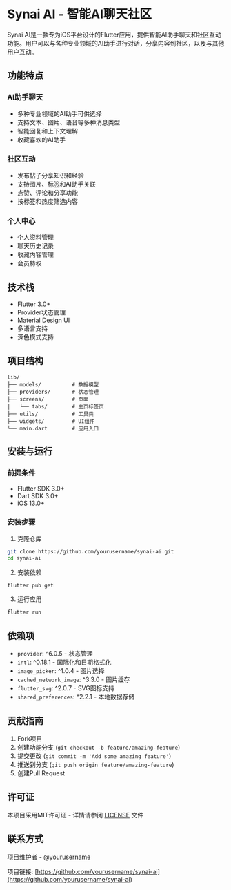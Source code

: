 # Synai AI - 智能AI聊天社区

Synai AI是一款专为iOS平台设计的Flutter应用，提供智能AI助手聊天和社区互动功能。用户可以与各种专业领域的AI助手进行对话，分享内容到社区，以及与其他用户互动。

## 功能特点

### AI助手聊天
- 多种专业领域的AI助手可供选择
- 支持文本、图片、语音等多种消息类型
- 智能回复和上下文理解
- 收藏喜欢的AI助手

### 社区互动
- 发布帖子分享知识和经验
- 支持图片、标签和AI助手关联
- 点赞、评论和分享功能
- 按标签和热度筛选内容

### 个人中心
- 个人资料管理
- 聊天历史记录
- 收藏内容管理
- 会员特权

## 技术栈

- Flutter 3.0+
- Provider状态管理
- Material Design UI
- 多语言支持
- 深色模式支持

## 项目结构

```
lib/
├── models/          # 数据模型
├── providers/       # 状态管理
├── screens/         # 页面
│   └── tabs/        # 主页标签页
├── utils/           # 工具类
├── widgets/         # UI组件
└── main.dart        # 应用入口
```

## 安装与运行

### 前提条件
- Flutter SDK 3.0+
- Dart SDK 3.0+
- iOS 13.0+

### 安装步骤

1. 克隆仓库
```bash
git clone https://github.com/yourusername/synai-ai.git
cd synai-ai
```

2. 安装依赖
```bash
flutter pub get
```

3. 运行应用
```bash
flutter run
```

## 依赖项

- `provider`: ^6.0.5 - 状态管理
- `intl`: ^0.18.1 - 国际化和日期格式化
- `image_picker`: ^1.0.4 - 图片选择
- `cached_network_image`: ^3.3.0 - 图片缓存
- `flutter_svg`: ^2.0.7 - SVG图标支持
- `shared_preferences`: ^2.2.1 - 本地数据存储

## 贡献指南

1. Fork项目
2. 创建功能分支 (`git checkout -b feature/amazing-feature`)
3. 提交更改 (`git commit -m 'Add some amazing feature'`)
4. 推送到分支 (`git push origin feature/amazing-feature`)
5. 创建Pull Request

## 许可证

本项目采用MIT许可证 - 详情请参阅 [LICENSE](LICENSE) 文件

## 联系方式

项目维护者 - [@yourusername](https://github.com/yourusername)

项目链接: [https://github.com/yourusername/synai-ai](https://github.com/yourusername/synai-ai)

